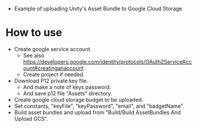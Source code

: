 * Example of uploading Unity's Asset Bundle to Google Cloud Storage

# How to use

* Create google service account.
  * See also https://developers.google.com/identity/protocols/OAuth2ServiceAccount#creatinganaccount .
  * Create project if needed.
* Download P12 private key file.
  * And make a note of keys password.
  * And save p12 file "Assets" directory.
* Create google cloud storage budget to be uploaded.
* Set constants, "keyFile", "keyPassword", "email", and "badgetName".
* Build asset bundles and upload from "Build/Build AssetBundles And Upload GCS".

